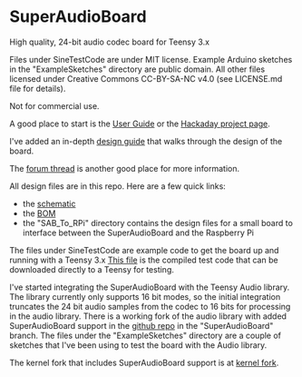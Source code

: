# SuperAudioBoard
High quality, 24-bit audio codec board for Teensy 3.x

Files under SineTestCode are under MIT license.
Example Arduino sketches in the "ExampleSketches" directory are public domain.
All other files licensed under Creative Commons CC-BY-SA-NC v4.0 (see LICENSE.md file for details).

Not for commercial use.

A good place to start is the [User Guide](https://github.com/whollender/SuperAudioBoard/blob/master/SuperAudioBoardUserGuide.pdf) or the [Hackaday project page](https://hackaday.io/project/5912-teensy-super-audio-board).

I've added an in-depth [design guide](https://github.com/whollender/SuperAudioBoard/blob/master/SuperAudioBoardDesignGuide.pdf) that walks through the design of the board. 

The [forum thread](https://forum.pjrc.com/threads/27215-24-bit-audio-boards) is another good place for more information.

All design files are in this repo.  Here are a few quick links:
* the [schematic](https://github.com/whollender/SuperAudioBoard/blob/master/SuperAudioBoard_Schematic.pdf)
* the [BOM](https://github.com/whollender/SuperAudioBoard/blob/master/SuperAudioBoard_BOM.csv)
* the "SAB_To_RPi" directory contains the design files for a small board to interface between the SuperAudioBoard and the Raspberry Pi


The files under SineTestCode are example code to get the board up and running with a Teensy 3.x
[This file](https://github.com/whollender/SuperAudioBoard/blob/master/sine_test.hex) is the compiled test code that can be downloaded directly to a Teensy for testing.

I've started integrating the SuperAudioBoard with the Teensy Audio library.  The library currently only supports 16 bit modes, so the initial integration truncates the 24 bit audio samples from the codec to 16 bits for processing in the audio library.
There is a working fork of the audio library with added SuperAudioBoard support in the [github repo](https://github.com/whollender/Audio) in the "SuperAudioBoard" branch.
The files under the "ExampleSketches" directory are a couple of sketches that I've been using to test the board with the Audio library.

The kernel fork that includes SuperAudioBoard support is at [kernel fork](https://github.com/whollender/linux).
